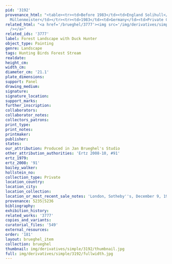 ```yaml
---
pid: '3192'
provenance_html: "<table><tr><td>Before 1983</td><td>England Solihull</td><td>Gallery
  Müllenmeister</td></tr><tr><td>1983</td><td>Germany</td><td>Private Collection</td></tr></table>"
related_html: "<a href='/brueghel/3777'><img src='/img/derivatives/simple/3777/thumbnail.jpg'
  /></a>"
related_ids: '3777'
label: Forest Landscape with Duck Hunter
object_type: Painting
genre: Landscape
tags: Hunting Birds Forest Stream
realdate:
height_cm:
width_cm:
diameter_cm: '21.1'
plate_dimensions:
support: Panel
drawing_medium:
signature:
signature_location:
support_marks:
further_inscription:
collaborators:
collaborator_notes:
collectors_patrons:
print_type:
print_notes:
printmaker:
publisher:
states:
our_attribution: Produced in Jan Brueghel's Studio
other_attribution_authorities: 'Ertz 2008-10, #91'
ertz_1979:
ertz_2008: '91'
bailey_walker:
hollstein_no:
collection_type: Private
location_country:
location_city:
location_collection:
location_or_most_recent_sale_notes: 'London, Sotheby''s, December 9, 1992, inv. #33'
provenance: 5235|5236
bibliography:
exhibition_history:
related_works: '3777'
copies_and_variants:
curatorial_files: '549'
external_resources:
order: '181'
layout: brueghel_item
collection: brueghel
thumbnail: img/derivatives/simple/3192/thumbnail.jpg
full: img/derivatives/simple/3192/fullwidth.jpg
---
```


